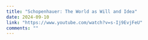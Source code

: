 ```yaml
---
title: "Schopenhauer: The World as Will and Idea"
date: 2024-09-10
link: "https://www.youtube.com/watch?v=s-Ij9EvjFeU"
comments: ""
---
```


